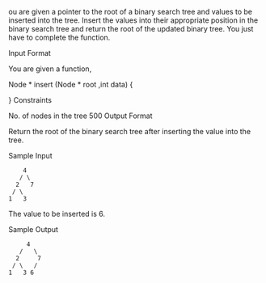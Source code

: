 ou are given a pointer to the root of a binary search tree and values to be inserted into the tree. Insert the values into their appropriate position in the binary search tree and return the root of the updated binary tree. You just have to complete the function.

Input Format

You are given a function,

Node * insert (Node * root ,int data) {

}
Constraints

No. of nodes in the tree  500
Output Format

Return the root of the binary search tree after inserting the value into the tree.

Sample Input

        4
       / \
      2   7
     / \
    1   3
The value to be inserted is 6.

Sample Output

         4
       /   \
      2     7
     / \   /
    1   3 6
